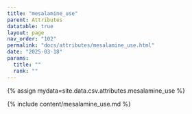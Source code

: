 ```yaml
---
title: "mesalamine_use"
parent: Attributes
datatable: true
layout: page
nav_order: "102"
permalink: "docs/attributes/mesalamine_use.html"
date: "2025-03-18"
params:
  title: ""
  rank: ""
---
```

{% assign mydata=site.data.csv.attributes.mesalamine_use %} 

{% include content/mesalamine_use.md %}
